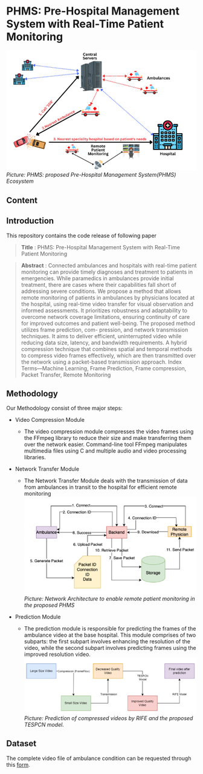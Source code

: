 # PHMS: Pre-Hospital Management System with Real-Time Patient Monitoring

![Alt text](./img/Pipeline.png)
*Picture: PHMS: proposed Pre-Hospital Management System(PHMS) Ecosystem*

## Content


## Introduction
This repository contains the code release of following paper

> **Title** :  PHMS: Pre-Hospital Management System with
Real-Time Patient Monitoring

> **Abstract** : Connected ambulances and hospitals with real-time
patient monitoring can provide timely diagnoses and treatment to
patients in emergencies. While paramedics in ambulances provide
initial treatment, there are cases where their capabilities fall
short of addressing severe conditions. We propose a method that
allows remote monitoring of patients in ambulances by physicians
located at the hospital, using real-time video transfer for visual
observation and informed assessments. It prioritizes robustness
and adaptability to overcome network coverage limitations,
ensuring continuity of care for improved outcomes and patient
well-being. The proposed method utilizes frame prediction, com-
pression, and network transmission techniques. It aims to deliver
efficient, uninterrupted video while reducing data size, latency,
and bandwidth requirements. A hybrid compression technique
that combines spatial and temporal methods to compress video
frames effectively, which are then transmitted over the network
using a packet-based transmission approach.
Index Terms—Machine Learning, Frame Prediction, Frame
compression, Packet Transfer, Remote Monitoring 

## Methodology
Our Methodology consist of three major steps:
* Video Compression Module
    - The video compression module compresses the video
frames using the FFmpeg library to reduce their size and make
transferring them over the network easier. Command-line tool
FFmpeg manipulates multimedia files using C and multiple
audio and video processing libraries.

* Network Transfer Module
    - The Network Transfer Module deals with the transmission
of data from ambulances in transit to the hospital for efficient
remote monitoring
![Alt text](./img/network.png)
*Picture: Network Architecture to enable remote patient monitoring in the proposed PHMS*

* Prediction Module
    - The prediction module is responsible for
predicting the frames of the ambulance video at the base
hospital. This module comprises of two subparts: the first
subpart involves enhancing the resolution of the video, while
the second subpart involves predicting frames using the
improved resolution video.
![Alt text](./img/prediction.png)
*Picture: Prediction of compressed videos by RIFE and the proposed TESPCN model.*

## Dataset

The complete video file of ambulance condition can be requested through this [form](https://forms.gle/vosE7cfRPwZR8VmS8).

